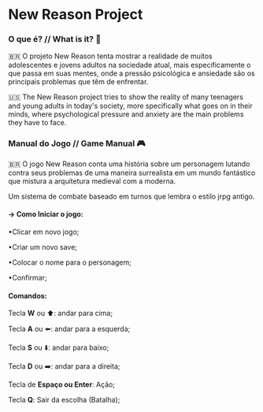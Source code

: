 # New Reason Project
### O que é? // What is it? 🤔
🇧🇷 O projeto New Reason tenta mostrar a realidade de muitos adolescentes e jovens adultos na sociedade atual, 
mais especificamente o que passa em suas mentes, onde a pressão psicológica e ansiedade são os principais 
problemas que têm de enfrentar.

🇺🇸 The New Reason project tries to show the reality of many teenagers and young adults in today's society, 
more specifically what goes on in their minds, where psychological pressure and anxiety are the main 
problems they have to face.

### Manual do Jogo // Game Manual 🎮

🇧🇷
O jogo New Reason conta uma história sobre um personagem lutando contra seus problemas de uma maneira surrealista em um mundo fantástico
que mistura a arquitetura medieval com a moderna.

Um sistema de combate baseado em turnos que lembra o estilo jrpg antigo.


#### -> Como Iniciar o jogo:

•Clicar em novo jogo;

•Criar um novo save;

•Colocar o nome para o personagem;

•Confirmar;


#### Comandos:

Tecla **W** ou ⬆️: andar para cima;

Tecla **A** ou ⬅️: andar para a esquerda;

Tecla **S** ou ⬇️: andar para baixo;

Tecla **D** ou ➡️: andar para a direita;

Tecla de **Espaço ou Enter**: Ação;

Tecla **Q**: Sair da escolha (Batalha);
